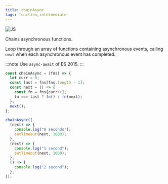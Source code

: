 ```yaml
---
title: chainAsync
tags: function,intermediate
---
```


![JS](https://img.shields.io/badge/supports-javascript-yellow.svg?style=flat-square)

Chains asynchronous functions.

Loop through an array of functions containing asynchronous events, calling `next` when each asynchronous event has completed.

:::note
Use `async-await` of ES 2015.
:::

```js
const chainAsync = (fns) => {
  let curr = 0;
  const last = fns[fns.length - 1];
  const next = () => {
    const fn = fns[curr++];
    fn === last ? fn() : fn(next);
  };
  next();
};
```

```js
chainAsync([
  (next) => {
    console.log("0 seconds");
    setTimeout(next, 1000);
  },
  (next) => {
    console.log("1 second");
    setTimeout(next, 1000);
  },
  () => {
    console.log("2 second");
  },
]);
```
